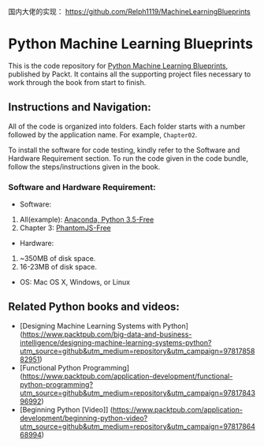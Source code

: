 国内大佬的实现：  https://github.com/Relph1119/MachineLearningBlueprints

# Python Machine Learning Blueprints

This is the code repository for [Python Machine Learning Blueprints](https://www.packtpub.com/big-data-and-business-intelligence/python-machine-learning-blueprints?utm_source=github&utm_medium=repository&utm_campaign=9781784394752), published by Packt. It contains all the supporting project files necessary to work through the book from start to finish.

## Instructions and Navigation:

All of the code is organized into folders. Each folder starts with a number followed by the application name. For example, `Chapter02`.

To install the software for code testing, kindly refer to the Software and Hardware Requirement section. To run the code given in the code bundle, follow the steps/instructions given in the book.

### Software and Hardware Requirement:

* Software:
1. All(example):  [Anaconda, Python 3.5-Free](https://www.continuum.io/downloads)
2. Chapter 3:  [PhantomJS-Free](http://phantomjs.org/download.html)

* Hardware:
1. ~350MB of disk space.
2. 16-23MB of disk space.

* OS: Mac OS X, Windows, or Linux


## Related Python books and videos:

* [Designing Machine Learning Systems with Python] (https://www.packtpub.com/big-data-and-business-intelligence/designing-machine-learning-systems-python?utm_source=github&utm_medium=repository&utm_campaign=9781785882951)
* [Functional Python Programming] (https://www.packtpub.com/application-development/functional-python-programming?utm_source=github&utm_medium=repository&utm_campaign=9781784396992)
* [Beginning Python [Video]] (https://www.packtpub.com/application-development/beginning-python-video?utm_source=github&utm_medium=repository&utm_campaign=9781786468994)




